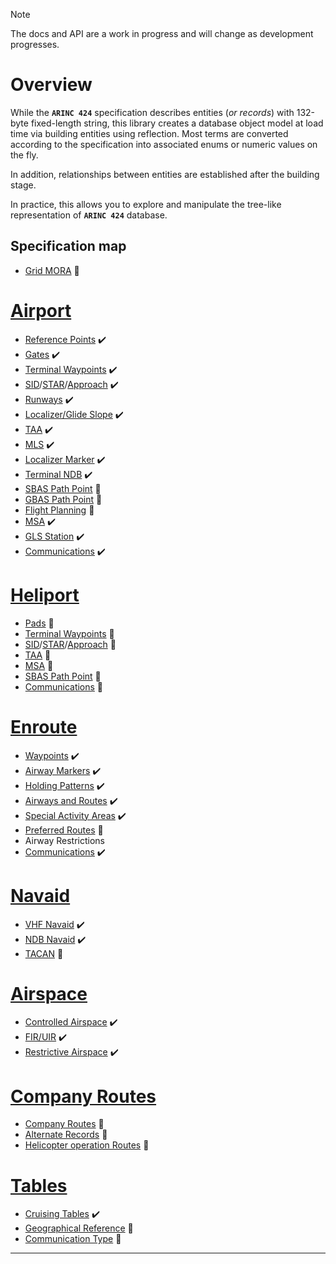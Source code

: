 > [!NOTE]
> The docs and API are a work in progress and will change as development progresses.

# Overview

While the **`ARINC 424`** specification describes entities (*or records*) with 132-byte fixed-length string, this library creates 
a database object model at load time via building entities using reflection. Most terms are converted according 
to the specification into associated enums or numeric values on the fly.

In addition, relationships between entities are established after the building stage.

In practice, this allows you to explore and manipulate the tree-like representation of **`ARINC 424`** database.

## Specification map

- [Grid MORA](api/Arinc424.MinimumAltitudesGrid.yml) 🚧

# [Airport](#tab/airport)
- [Reference Points](api/Arinc424.Ports.Airport.yml) ✔️
- [Gates](api/Arinc424.Ports.Gate.yml) ✔️
- [Terminal Waypoints](api/Arinc424.Waypoints.AirportTerminalWaypoint.yml) ✔️
- [SID](api/Arinc424.Procedures.AirportDeparture.yml)/[STAR](api/Arinc424.Procedures.AirportArrival.yml)/[Approach](api/Arinc424.Procedures.AirportApproach.yml) ✔️
- [Runways](api/Arinc424.Ports.Runway.yml) ✔️
- [Localizer/Glide Slope](api/Arinc424.Navigation.InstrumentLandingSystem.yml) ✔️
- [TAA](api/Arinc424.Ports.AirportArrivalAltitudes.yml) ✔️
- [MLS](api/Arinc424.Navigation.MicrowaveLandingSystem.yml) ✔️
- [Localizer Marker](api/Arinc424.Navigation.InstrumentLandingMarker.yml) ✔️
- [Terminal NDB](api/Arinc424.Navigation.AirportBeacon.yml) ✔️
- [SBAS Path Point](api/Arinc424.Ports.AirportSatelliteAugmentPoint.yml) 🚧
- [GBAS Path Point](api/Arinc424.Ports.GroundAugmentPoint.yml) 🚧
- [Flight Planning](api/Arinc424.Ports.FlightPlanning.yml) 🚧
- [MSA](api/Arinc424.Ports.AirportMinimumAltitudes.yml) ✔️
- [GLS Station](api/Arinc424.Navigation.GlobalLandingSystem.yml) ✔️
- [Communications](api/Arinc424.Comms.AirportCommunications.yml) ✔️

# [Heliport](#tab/heliport)
- [Pads](api/Arinc424.Ports.Heliport.yml) 🚧
- [Terminal Waypoints](api/Arinc424.Waypoints.HeliportTerminalWaypoint.yml) 🚧
- [SID](api/Arinc424.Procedures.HeliportDeparture.yml)/[STAR](api/Arinc424.Procedures.HeliportArrival.yml)/[Approach](api/Arinc424.Procedures.HeliportApproach.yml) 🚧
- [TAA](api/Arinc424.Ports.HeliportArrivalAltitudes.yml) 🚧
- [MSA](api/Arinc424.Ports.HeliportMinimumAltitudes.yml) 🚧
- [SBAS Path Point](api/Arinc424.Ports.HelicopterSatelliteAugmentPoint.yml) 🚧
- [Communications](api/Arinc424.Comms.HeliportCommunications.yml) 🚧

# [Enroute](#tab/enroute)
- [Waypoints](api/Arinc424.Waypoints.Waypoint.yml) ✔️
- [Airway Markers](api/Arinc424.Routing.AirwayMarker.yml) ✔️
- [Holding Patterns](api/Arinc424.Routing.HoldingPattern.yml) ✔️
- [Airways and Routes](api/Arinc424.Routing.Airway.yml) ✔️
- [Special Activity Areas](api/Arinc424.Routing.SpecialActivityArea.yml) ✔️
- [Preferred Routes](api/Arinc424.Routing.PreferredRoute.yml) 🚧
- Airway Restrictions
- [Communications](api/Arinc424.Comms.AirwayCommunications.yml) ✔️

# [Navaid](#tab/navaid)
- [VHF Navaid](api/Arinc424.Navigation.OmnidirectionalStation.yml) ✔️
- [NDB Navaid](api/Arinc424.Navigation.NondirectionalBeacon.yml) ✔️
- [TACAN](api/Arinc424.Navigation.TacticalSystem.yml) 🚧

# [Airspace](#tab/airspace)
- [Controlled Airspace](api/Arinc424.Airspace.ControlledAirspace.yml) ✔️
- [FIR/UIR](api/Arinc424.Airspace.FlightInfoRegion.yml) ✔️
- [Restrictive Airspace](api/Arinc424.Airspace.RestrictiveAirspace.yml) ✔️

# [Company Routes](#tab/company)
- [Company Routes](api/Arinc424.Routing.CompanyRoute.yml) 🚧
- [Alternate Records](api/Arinc424.Routing.Alternate.yml) 🚧
- [Helicopter operation Routes](api/Arinc424.Routing.HelicopterCompanyRoute.yml) 🚧

# [Tables](#tab/tables)
- [Cruising Tables](api/Arinc424.Tables.CruiseTable.yml) ✔️
- [Geographical Reference](api/Arinc424.Tables.GeographicalReference.yml) 🚧
- [Communication Type](api/Arinc424.Tables.CommunicationType.yml) 🚧
---
